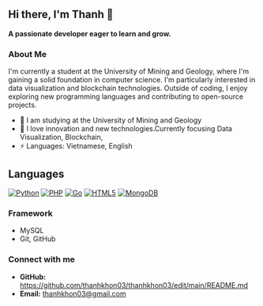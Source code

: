 ## Hi there, I'm Thanh 👋
**A passionate developer eager to learn and grow.**
### About Me
I'm currently a student at the University of Mining and Geology, where I'm gaining a solid foundation in computer science. I'm particularly interested in data visualization and blockchain technologies. Outside of coding, I enjoy exploring new programming languages and contributing to open-source projects.

- 🌱 I am studying at the University of Mining and Geology
- 🔭 I love innovation and new technologies.Currently focusing Data Visualization, Blockchain,  
- ⚡ Languages: Vietnamese, English
  
## Languages
 [![Python](https://img.shields.io/badge/python-3670A0?style=for-the-badge&logo=python&logoColor=white)](https://www.python.org/)
 [![PHP](https://img.shields.io/badge/php-777BB4?style=for-the-badge&logo=php&logoColor=white)](https://www.php.net/)
 [![Go](https://img.shields.io/badge/go-00ADD8?style=for-the-badge&logo=go&logoColor=white)](https://go.dev/)
 [![HTML5](https://img.shields.io/badge/html5-%23E34F26B.svg?style=for-the-badge&logo=html5&logoColor=white)](https://developer.mozilla.org/en-US/docs/Web/HTML)
 [![MongoDB](https://img.shields.io/badge/MongoDB-47A248?style=for-the-badge&logo=mongodb&logoColor=white)](https://www.mongodb.com/)


### Framework
* MySQL
* Git, GitHub

 ### Connect with me
* **GitHub:** https://github.com/thanhkhon03/thanhkhon03/edit/main/README.md
* **Email:** thanhkhon03@gmail.com
<!--
**thanhkhon03/thanhkhon03** is a ✨ _special_ ✨ repository because its `README.md` (this file) appears on your GitHub profile.

Here are some ideas to get you started:

- 🔭 I’m currently working on ...
- 🌱 I am studying at the University of Mining and Geology 
- 👯 I’m looking to collaborate on ...
- 🤔 I’m looking for help with ...
- 💬 Ask me about ...
- 📫 How to reach me: ...
- 😄 Pronouns: ...
- ⚡ Fun fact: ...
-->
